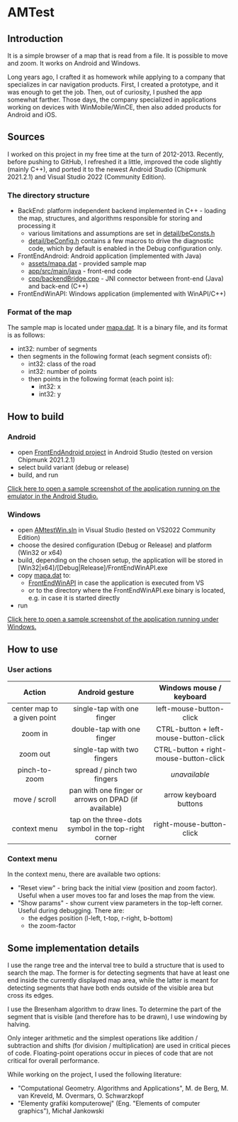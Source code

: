 # AMTest

## Introduction

It is a simple browser of a map that is read from a file. It is possible to move and zoom. It works on Android and Windows.

Long years ago, I crafted it as homework while applying to a company that specializes in car navigation products. First, I created a prototype, and it was enough to get the job. Then, out of curiosity, I pushed the app somewhat farther. Those days, the company specialized in applications working on devices with WinMobile/WinCE, then also added products for Android and iOS.

## Sources

I worked on this project in my free time at the turn of 2012-2013. Recently, before pushing to GitHub, I refreshed it a little, improved the code slightly (mainly C++), and ported it to the newest Android Studio (Chipmunk 2021.2.1) and Visual Studio 2022 (Community Edition).

### The directory structure

* BackEnd: platform independent backend implemented in C++ - loading the map, structures, and algorithms responsible for storing and processing it
	* various limitations and assumptions are set in [detail/beConsts.h](BackEnd/detail/beConsts.h)
	* [detail/beConfig.h](BackEnd/detail/beConfig.h) contains a few macros to drive the diagnostic code, which by default is enabled in the Debug configuration only.
* FrontEndAndroid: Android application (implemented with Java)
	* [assets/mapa.dat](FrontEndAndroid/app/src/main/assets/mapa.dat) - provided sample map
	* [app/src/main/java](FrontEndAndroid/app/src/main/java) - front-end code
	* [cpp/backendBridge.cpp](FrontEndAndroid/app/src/main/cpp/backendBridge.cpp) - JNI connector between front-end (Java) and back-end (C++)
* FrontEndWinAPI: Windows application (implemented with WinAPI/C++)

### Format of the map

The sample map is located under [mapa.dat](FrontEndAndroid/app/src/main/assets/mapa.dat).
It is a binary file, and its format is as follows:
* int32: number of segments
* then segments in the following format (each segment consists of):
	- int32: class of the road
	- int32: number of points
	- then points in the following format (each point is):
		- int32: x
		- int32: y


## How to build

### Android

* open [FrontEndAndroid project](FrontEndAndroid) in Android Studio (tested on version Chipmunk 2021.2.1)
* select build variant (debug or release)
* build, and run

[Click here to open a sample screenshot of the application running on the emulator in the Android Studio.]()

### Windows

* open [AMtestWin.sln](AMtestWin.sln) in Visual Studio (tested on VS2022 Community Edition)
* choose the desired configuration (Debug or Release) and platform (Win32 or x64)
* build, depending on the chosen setup, the application will be stored in \[Win32|x64\]/\[Debug|Release\]/FrontEndWinAPI.exe
* copy [mapa.dat](FrontEndAndroid/app/src/main/assets/mapa.dat) to:
	- [FrontEndWinAPI](FrontEndWinAPI) in case the application is executed from VS
	- or to the directory where the FrontEndWinAPI.exe binary is located, e.g. in case it is started directly
* run

[Click here to open a sample screenshot of the application running under Windows.]()

## How to use

### User actions

| Action                     | Android gesture                                  | Windows mouse / keyboard                 |
| :---:                      | :---:                                            | :---:                                    |
| center map to a given point | single-tap with one finger                      | left-mouse-button-click                  |
| zoom in                    | double-tap with one finger                       | CTRL-button + left-mouse-button-click    |
| zoom out                   | single-tap with two fingers                      | CTRL-button + right-mouse-button-click   |
| pinch-to-zoom              | spread / pinch two fingers                       | *unavailable*                            |
| move / scroll              | pan with one finger or arrows on DPAD (if available) | arrow keyboard buttons               |
| context menu               | tap on the three-dots symbol in the top-right corner | right-mouse-button-click             |

### Context menu

In the context menu, there are available two options:
* "Reset view" - bring back the initial view (position and zoom factor). Useful when a user moves too far and loses the map from the view.
* "Show params" - show current view parameters in the top-left corner. Useful during debugging. There are:
	- the edges position (l-left, t-top, r-right, b-bottom)
	- the zoom-factor

## Some implementation details

I use the range tree and the interval tree to build a structure that is used to search the map. The former is for detecting segments that have at least one end inside the currently displayed map area, while the latter is meant for detecting segments that have both ends outside of the visible area but cross its edges.

I use the Bresenham algorithm to draw lines. To determine the part of the segment that is visible (and therefore has to be drawn), I use windowing by halving.

Only integer arithmetic and the simplest operations like addition / subtraction and shifts (for division / multiplication) are used in critical pieces of code. Floating-point operations occur in pieces of code that are not critical for overall performance.

While working on the project, I used the following literature:
* "Computational Geometry. Algorithms and Applications", M. de Berg, M. van Kreveld, M. Overmars, O. Schwarzkopf
* "Elementy grafiki komputerowej" (Eng. "Elements of computer graphics"), Michał Jankowski
